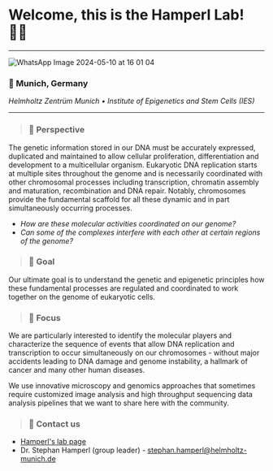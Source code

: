 # Welcome, this is the Hamperl Lab! 👋🏽
---
![WhatsApp Image 2024-05-10 at 16 01 04](https://github.com/hamperlgroup/.github/assets/38733664/38afbe60-6a59-4fdb-9e36-de31ad9ad53a)
### 📍 Munich, Germany
*Helmholtz Zentrüm Munich • Institute of Epigenetics and Stem Cells (IES)*

---
> ### 🧬 Perspective
The genetic information stored in our DNA must be accurately expressed, duplicated and maintained to allow cellular proliferation, differentiation and development to a multicellular organism. Eukaryotic DNA replication starts at multiple sites throughout the genome and is necessarily coordinated with other chromosomal processes including transcription, chromatin assembly and maturation, recombination and DNA repair. Notably, chromosomes provide the fundamental scaffold for all these dynamic and in part simultaneously occurring processes. 
- *How are these molecular activities coordinated on our genome?*
- *Can some of the complexes interfere with each other at certain regions of the genome?*


> ### 🎯 Goal
Our ultimate goal is to understand the genetic and epigenetic principles how these fundamental processes are regulated and coordinated to work together on the genome of eukaryotic cells.

> ### 🔬 Focus
We are particularly interested to identify the molecular players and characterize the sequence of events that allow DNA replication and transcription to occur simultaneously on our chromosomes - without major accidents leading to DNA damage and genome instability, a hallmark of cancer and many other human diseases. 

We use innovative microscopy and genomics approaches that sometimes require customized image analysis and high throughput sequencing data analysis pipelines that we want to share here with the community.


> ### 🧐 Contact us
- [Hamperl's lab page](https://www.helmholtz-munich.de/en/ies/research-groups/hamperl-lab)
- Dr. Stephan Hamperl (group leader) - stephan.hamperl@helmholtz-munich.de
